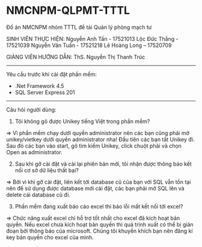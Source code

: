 # NMCNPM-QLPMT-TTTL
Đồ án NMCNPM nhóm TTTL đề tài Quản lý phòng mạch tư

SINH VIÊN THỰC HIỆN:
Nguyễn Anh Tấn - 17521013
Lộc Đức Thắng - 17521039
Nguyễn Văn Tuấn - 17521218
Lê Hoàng Long – 17520709

GIẢNG VIÊN HƯỚNG DẪN:
ThS. Nguyễn Thị Thanh Trúc

-----
Yêu cầu trước khi cài đặt phần mềm:
- .Net Framework 4.5
- SQL Server Express 201

-----
Câu hỏi người dùng:

1. Tôi không gõ được Unikey tiếng Việt trong phần mềm?

=> Vì phần mềm chạy dưới quyền administrator nên các bạn cũng phải mở unikey/vietkey dưới quyền administrator nha!
  Đầu tiên các bạn tắt Unikey đi. Sau đó các bạn vào start, gõ tìm kiếm Unikey, click chuột phải và chọn Open as administrator.

2. Sau khi gỡ cài đặt và cài lại phiên bản mới, tôi nhận được thông báo kết nối cơ sở dữ liệu thất bại?

=> Bởi vì khi gỡ cài đặt, liên kết tới database cũ của bạn với SQL vẫn tồn tại nên để sử dụng được database mới cài đặt, các bạn phải mở SQL lên và delete cái database cũ đi.

3. Phần mềm đang xuất báo cáo excel thì báo lỗi mất kết nối tới excel?

=> Chức năng xuất excel chỉ hỗ trợ tốt nhất cho excel đã kích hoạt bản quyền.
  Nếu excel chưa kích hoạt bản quyền thì quá trình xuất có thể bị gián đoạn bởi thông báo của microsoft.
  Chúng tôi khuyến khích bạn nên đăng kí key bản quyền cho excel của mình.


